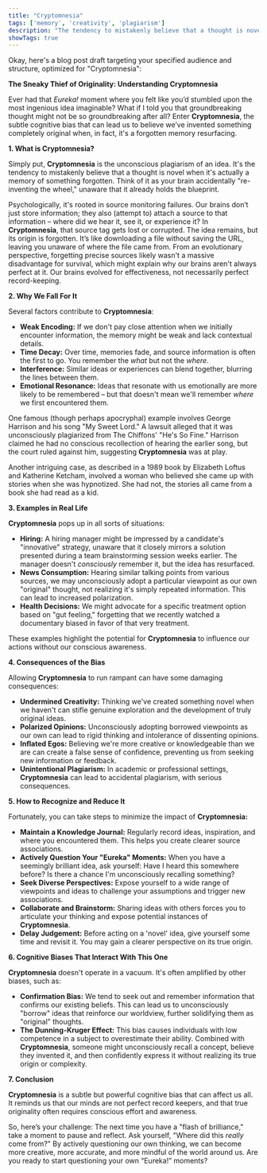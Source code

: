 ```yaml
---
title: "Cryptomnesia"
tags: ['memory', 'creativity', 'plagiarism']
description: "The tendency to mistakenly believe that a thought is novel when it's actually a memory of something forgotten."
showTags: true
---
```


Okay, here's a blog post draft targeting your specified audience and structure, optimized for "Cryptomnesia":

**The Sneaky Thief of Originality: Understanding Cryptomnesia**

Ever had that *Eureka!* moment where you felt like you’d stumbled upon the most ingenious idea imaginable? What if I told you that groundbreaking thought might not be so groundbreaking after all? Enter **Cryptomnesia**, the subtle cognitive bias that can lead us to believe we’ve invented something completely original when, in fact, it's a forgotten memory resurfacing.

**1. What is Cryptomnesia?**

Simply put, **Cryptomnesia** is the unconscious plagiarism of an idea. It's the tendency to mistakenly believe that a thought is novel when it's actually a memory of something forgotten. Think of it as your brain accidentally "re-inventing the wheel," unaware that it already holds the blueprint.

Psychologically, it's rooted in source monitoring failures. Our brains don’t just store information; they also (attempt to) attach a source to that information – where did we hear it, see it, or experience it? In **Cryptomnesia**, that source tag gets lost or corrupted. The idea remains, but its origin is forgotten. It’s like downloading a file without saving the URL, leaving you unaware of where the file came from. From an evolutionary perspective, forgetting precise sources likely wasn't a massive disadvantage for survival, which might explain why our brains aren't always perfect at it. Our brains evolved for effectiveness, not necessarily perfect record-keeping.

**2. Why We Fall For It**

Several factors contribute to **Cryptomnesia**:

*   **Weak Encoding:** If we don't pay close attention when we initially encounter information, the memory might be weak and lack contextual details.
*   **Time Decay:** Over time, memories fade, and source information is often the first to go. You remember the *what* but not the *where*.
*   **Interference:** Similar ideas or experiences can blend together, blurring the lines between them.
*   **Emotional Resonance:** Ideas that resonate with us emotionally are more likely to be remembered – but that doesn't mean we'll remember *where* we first encountered them.

One famous (though perhaps apocryphal) example involves George Harrison and his song "My Sweet Lord." A lawsuit alleged that it was unconsciously plagiarized from The Chiffons' "He's So Fine." Harrison claimed he had no conscious recollection of hearing the earlier song, but the court ruled against him, suggesting **Cryptomnesia** was at play.

Another intriguing case, as described in a 1989 book by Elizabeth Loftus and Katherine Ketcham, involved a woman who believed she came up with stories when she was hypnotized. She had not, the stories all came from a book she had read as a kid.

**3. Examples in Real Life**

**Cryptomnesia** pops up in all sorts of situations:

*   **Hiring:** A hiring manager might be impressed by a candidate's "innovative" strategy, unaware that it closely mirrors a solution presented during a team brainstorming session weeks earlier. The manager doesn't *consciously* remember it, but the idea has resurfaced.
*   **News Consumption:** Hearing similar talking points from various sources, we may unconsciously adopt a particular viewpoint as our own "original" thought, not realizing it's simply repeated information. This can lead to increased polarization.
*   **Health Decisions:** We might advocate for a specific treatment option based on "gut feeling," forgetting that we recently watched a documentary biased in favor of that very treatment.

These examples highlight the potential for **Cryptomnesia** to influence our actions without our conscious awareness.

**4. Consequences of the Bias**

Allowing **Cryptomnesia** to run rampant can have some damaging consequences:

*   **Undermined Creativity:** Thinking we've created something novel when we haven't can stifle genuine exploration and the development of truly original ideas.
*   **Polarized Opinions:** Unconsciously adopting borrowed viewpoints as our own can lead to rigid thinking and intolerance of dissenting opinions.
*   **Inflated Egos:** Believing we're more creative or knowledgeable than we are can create a false sense of confidence, preventing us from seeking new information or feedback.
*   **Unintentional Plagiarism:** In academic or professional settings, **Cryptomnesia** can lead to accidental plagiarism, with serious consequences.

**5. How to Recognize and Reduce It**

Fortunately, you can take steps to minimize the impact of **Cryptomnesia:**

*   **Maintain a Knowledge Journal:** Regularly record ideas, inspiration, and where you encountered them. This helps you create clearer source associations.
*   **Actively Question Your "Eureka" Moments:** When you have a seemingly brilliant idea, ask yourself: Have I heard this somewhere before? Is there a chance I'm unconsciously recalling something?
*   **Seek Diverse Perspectives:** Expose yourself to a wide range of viewpoints and ideas to challenge your assumptions and trigger new associations.
*   **Collaborate and Brainstorm:** Sharing ideas with others forces you to articulate your thinking and expose potential instances of **Cryptomnesia**.
*   **Delay Judgement:** Before acting on a 'novel' idea, give yourself some time and revisit it. You may gain a clearer perspective on its true origin.

**6. Cognitive Biases That Interact With This One**

**Cryptomnesia** doesn't operate in a vacuum. It's often amplified by other biases, such as:

*   **Confirmation Bias:** We tend to seek out and remember information that confirms our existing beliefs. This can lead us to unconsciously "borrow" ideas that reinforce our worldview, further solidifying them as "original" thoughts.
*   **The Dunning-Kruger Effect:** This bias causes individuals with low competence in a subject to overestimate their ability. Combined with **Cryptomnesia**, someone might unconsciously recall a concept, believe they invented it, and then confidently express it without realizing its true origin or complexity.

**7. Conclusion**

**Cryptomnesia** is a subtle but powerful cognitive bias that can affect us all. It reminds us that our minds are not perfect record keepers, and that true originality often requires conscious effort and awareness.

So, here’s your challenge: The next time you have a "flash of brilliance," take a moment to pause and reflect. Ask yourself, "Where did this *really* come from?" By actively questioning our own thinking, we can become more creative, more accurate, and more mindful of the world around us. Are you ready to start questioning your own “Eureka!” moments?

